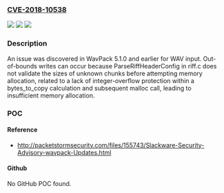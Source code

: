 ### [CVE-2018-10538](https://cve.mitre.org/cgi-bin/cvename.cgi?name=CVE-2018-10538)
![](https://img.shields.io/static/v1?label=Product&message=n%2Fa&color=blue)
![](https://img.shields.io/static/v1?label=Version&message=n%2Fa&color=blue)
![](https://img.shields.io/static/v1?label=Vulnerability&message=n%2Fa&color=brighgreen)

### Description

An issue was discovered in WavPack 5.1.0 and earlier for WAV input. Out-of-bounds writes can occur because ParseRiffHeaderConfig in riff.c does not validate the sizes of unknown chunks before attempting memory allocation, related to a lack of integer-overflow protection within a bytes_to_copy calculation and subsequent malloc call, leading to insufficient memory allocation.

### POC

#### Reference
- http://packetstormsecurity.com/files/155743/Slackware-Security-Advisory-wavpack-Updates.html

#### Github
No GitHub POC found.


